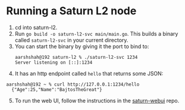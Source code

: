 # Running a Saturn L2 node

1. cd into saturn-l2.
2. Run `go build -o saturn-l2-svc main/main.go`. This builds a binary called `saturn-l2-svc` in your current directory.
3. You can start the binary by giving it the port to bind to:
     ```
   aarshshah@192 saturn-l2 % ./saturn-l2-svc 1234
   Server listening on [::]:1234
     ```
4. It has an http endpoint called `hello` that returns some JSON:
```
aarshshah@192 ~ % curl http://127.0.0.1:1234/hello
  {"Age":25,"Name":"BajtosTheGreat"}
 ```

5. To run the web UI, follow the instructions in the [saturn-webui](https://github.com/filecoin-project/saturn-webui) repo.
